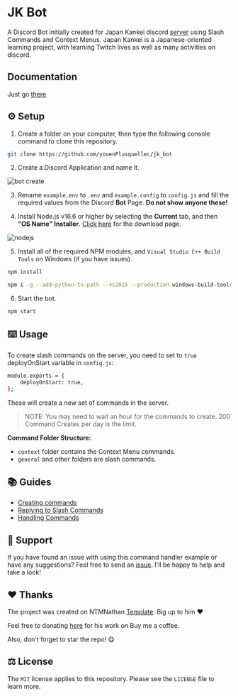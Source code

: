 # JK Bot

A Discord Bot initially created for Japan Kankei discord [server](https://discord.gg/kR83CU3v4Z) using Slash Commands and Context Menus. Japan Kankei is a Japanese-oriented learning project, with learning Twitch lives as well as many activities on discord.

## Documentation

Just go [there](https://youenplusquellec.github.io/jk_bot/)

## ⚙️ Setup

1. Create a folder on your computer, then type the following console command to clone this repository.


```bash
git clone https://github.com/youenPlusquellec/jk_bot
```

2. Create a Discord Application and name it.

![bot create](https://i.imgur.com/luHPTGL.png "Step 2")

3. Rename `example.env` to `.env` and `example.config` to `config.js` and fill the required values from the Discord **Bot** Page. **Do not show anyone these!**

4. Install Node.js v16.6 or higher by selecting the **Current** tab, and then **"OS Name" Installer**. [Click here](https://nodejs.org/en/download/current/) for the download page.

![nodejs](https://i.imgur.com/mtJcz5E.png "Step 4")

5. Install all of the required NPM modules, and `Visual Studio C++ Build Tools` on Windows (if you have issues).

```bash
npm install
```

```bash
npm i -g --add-python-to-path --vs2015 --production windows-build-tools
```

6. Start the bot.

```bash
npm start
```

## ⌨️ Usage

To create slash commands on the server, you need to set to `true` deployOnStart variable in `config.js`:

```bash
module.exports = {
    deployOnStart: true,
};
```

These will create a new set of commands in the server.

> NOTE: You may need to wait an hour for the commands to create. 200 Command Creates per day is the limit.

**Command Folder Structure:**

- `context` folder contains the Context Menu commands.
- `general` and other folders are slash commands.

## 📚 Guides

- [Creating commands](https://discordjs.guide/creating-your-bot/creating-commands.html)
- [Replying to Slash Commands](https://discordjs.guide/interactions/slash-commands.html#replying-to-slash-commands)
- [Handling Commands](https://discordjs.guide/creating-your-bot/command-handling.html#command-handling)

## 👋 Support

If you have found an issue with using this command handler example or have any suggestions? Feel free to send an [issue](https://github.com/youenPlusquellec/jk_bot/issues). I'll be happy to help and take a look!

## ❤️ Thanks

The project was created on NTMNathan [Template](https://github.com/NTMNathan/djs-command-handler). Big up to him ❤️

Feel free to donating [here](https://buymeacoffee.com/ntmnathan) for his work on Buy me a coffee.

Also, don't forget to star the repo! 😋

## ⚖️ License

The `MIT` license applies to this repository. Please see the `LICENSE` file to learn more.
